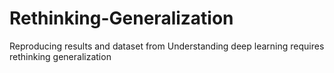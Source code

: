 # Rethinking-Generalization
Reproducing results and dataset from Understanding deep learning requires rethinking generalization
